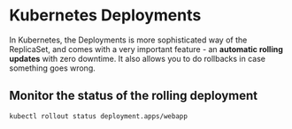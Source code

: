 # Kubernetes Deployments

In Kubernetes, the Deployments is more sophisticated way of the ReplicaSet, and comes with a very important feature - an **automatic rolling updates** with zero downtime. It also allows you to do rollbacks in case something goes wrong.

## Monitor the status of the rolling deployment
`kubectl rollout status deployment.apps/webapp`

